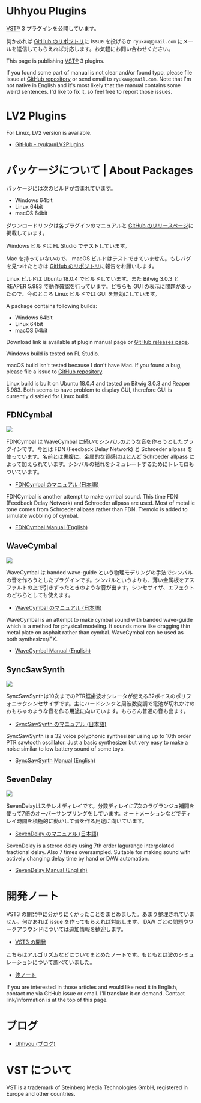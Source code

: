 # Uhhyou Plugins
[VST®](#vst_logo) 3 プラグインを公開しています。

何かあれば [GitHub のリポジトリ](https://github.com/ryukau/VSTPlugins)に issue を投げるか `ryukau@gmail.com` にメールを送信してもらえれば対応します。お気軽にお問い合わせください。

This page is publishing [VST®](#vst_logo) 3 plugins.

If you found some part of manual is not clear and/or found typo, please file issue at [GitHub repository](https://github.com/ryukau/VSTPlugins) or send email to `ryukau@gmail.com`. Note that I'm not native in English and it's most likely that the manual contains some weird sentences. I'd like to fix it, so feel free to report those issues.

# LV2 Plugins
For Linux, LV2 version is available.

- [GitHub - ryukau/LV2Plugins](https://github.com/ryukau/LV2Plugins)

# パッケージについて | About Packages
パッケージには次のビルドが含まれています。

- Windows 64bit
- Linux 64bit
- macOS 64bit

ダウンロードリンクは各プラグインのマニュアルと [GitHub のリリースページ](https://github.com/ryukau/VSTPlugins/releases)に掲載しています。

Windows ビルドは FL Studio でテストしています。

Mac を持っていないので、 macOS ビルドはテストできていません。もしバグを見つけたときは [GitHub のリポジトリ](https://github.com/ryukau/VSTPlugins)に報告をお願いします。

Linux ビルドは Ubuntu 18.0.4 でビルドしています。また Bitwig 3.0.3 と REAPER 5.983 で動作確認を行っています。どちらも GUI の表示に問題があったので、今のところ Linux ビルドでは GUI を無効にしています。

A package contains following builds:

- Windows 64bit
- Linux 64bit
- macOS 64bit

Download link is available at plugin manual page or [GitHub releases page](https://github.com/ryukau/VSTPlugins/releases).

Windows build is tested on FL Studio.

macOS build isn't tested because I don't have Mac. If you found a bug, please file a issue to [GitHub repository](https://github.com/ryukau/VSTPlugins).

Linux build is built on Ubuntu 18.0.4 and tested on Bitwig 3.0.3 and Reaper 5.983. Both seems to have problem to display GUI, therefore GUI is currently disabled for Linux build.

## FDNCymbal
![](manual/FDNCymbal/img/fdncymbal.png)

FDNCymbal は WaveCymbal に続いてシンバルのような音を作ろうとしたプラグインです。今回は FDN (Feedback Delay Network) と Schroeder allpass を使っています。名前とは裏腹に、金属的な質感はほとんど Schroeder allpass によって加えられています。シンバルの揺れをシミュレートするためにトレモロもついています。

- [FDNCymbal のマニュアル (日本語)](manual/FDNCymbal/FDNCymbal_ja.html)

FDNCymbal is another attempt to make cymbal sound. This time FDN (Feedback Delay Network) and Schroeder allpass are used. Most of metallic tone comes from Schroeder allpass rather than FDN. Tremolo is added to simulate wobbling of cymbal.

- [FDNCymbal Manual (English)](manual/FDNCymbal/FDNCymbal_en.html)

## WaveCymbal
![](manual/WaveCymbal/img/wavecymbal.png)

WaveCymbal は banded wave-guide という物理モデリングの手法でシンバルの音を作ろうとしたプラグインです。シンバルというよりも、薄い金属板をアスファルトの上で引きずったときのような音が出ます。シンセサイザ、エフェクトのどちらとしても使えます。

- [WaveCymbal のマニュアル (日本語)](manual/WaveCymbal/WaveCymbal_ja.html)

WaveCymbal is an attempt to make cymbal sound with banded wave-guide which is a method for physical modeling. It sounds more like dragging thin metal plate on asphalt rather than cymbal. WaveCymbal can be used as both synthesizer/FX.

- [WaveCymbal Manual (English)](manual/WaveCymbal/WaveCymbal_en.html)

## SyncSawSynth
![](manual/SyncSawSynth/img/syncsawsynth.png)

SyncSawSynthは10次までのPTR鋸歯波オシレータが使える32ボイスのポリフォニックシンセサイザです。主にハードシンクと周波数変調で電池が切れかけのおもちゃのような音を作る用途に向いています。もちろん普通の音も出ます。

- [SyncSawSynth のマニュアル (日本語)](manual/SyncSawSynth/SyncSawSynth_ja.html)

SyncSawSynth is a 32 voice polyphonic synthesizer using up to 10th order PTR sawtooth oscillator. Just a basic synthesizer but very easy to make a noise similar to low battery sound of some toys.

- [SyncSawSynth Manual (English)](manual/SyncSawSynth/SyncSawSynth_en.html)

## SevenDelay
![](manual/SevenDelay/img/sevendelay.png)

SevenDelayはステレオディレイです。分数ディレイに7次のラグランジュ補間を使って7倍のオーバーサンプリングをしています。オートメーションなどでディレイ時間を積極的に動かして音を作る用途に向いています。

- [SevenDelay のマニュアル (日本語)](manual/SevenDelay/SevenDelay_ja.html)

SevenDelay is a stereo delay using 7th order lagurange interpolated fractional delay. Also 7 times oversampled. Suitable for making sound with actively changing delay time by hand or DAW automation.

- [SevenDelay Manual (English)](manual/SevenDelay/SevenDelay_en.html)

# 開発ノート
VST3 の開発中に分かりにくかったことをまとめました。あまり整理されていません。何かあれば issue を作ってもらえれば対応します。 DAW ごとの問題やワークアラウンドについては追加情報を歓迎します。

- [VST3 の開発](dev_note/vst3_dev.html)

こちらはアルゴリズムなどについてまとめたノートです。もともとは波のシミュレーションについて調べていました。

- [波ノート](https://ryukau.github.io/filter_notes/index.html)

If you are interested in those articles and would like read it in English, contact me via GitHub issue or email. I'll translate it on demand. Contact link/information is at the top of this page.

# ブログ
- [Uhhyou (ブログ)](https://ryukau.blogspot.com/)

# VST について
<a name="vst_logo"></a>
VST is a trademark of Steinberg Media Technologies GmbH, registered in Europe and other countries.
